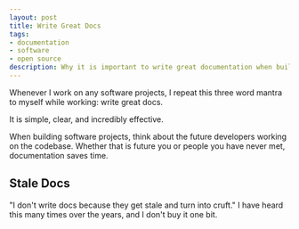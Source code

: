 ```yaml
---
layout: post
title: Write Great Docs
tags:
- documentation
- software
- open source
description: Why it is important to write great documentation when building software.
---
```


Whenever I work on any software projects, I repeat this three word
mantra to myself while working: write great docs.

It is simple, clear, and incredibly effective.

When building software projects, think about the future developers
working on the codebase. Whether that is future you or people you have
never met, documentation saves time.

## Stale Docs

"I don't write docs because they get stale and turn into cruft." I have
heard this many times over the years, and I don't buy it one bit.
